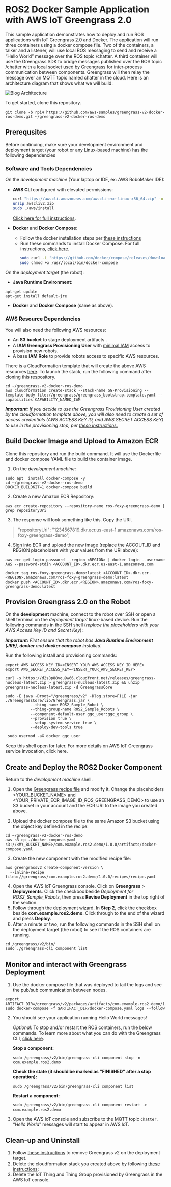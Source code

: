 # ROS2 Docker Sample Application with AWS IoT Greengrass 2.0

This sample application demonstrates how to deploy and run ROS applications with IoT Greengrass 2.0 and Docker. The application will run three containers using a docker compose file. Two of the containers, a talker and a listener, will use local ROS messaging to send and receive a “Hello World” message over the ROS topic /chatter. A third container will use the Greengrass SDK to bridge messages published over the ROS topic /chatter with a local socket used by Greengrass for inter-process communication between components. Greengrass will then relay the message over an MQTT topic named chatter in the cloud. Here is an architecture diagram that shows what we will build:

![Blog Architecture](/images/blog-architecture.png)

To get started, clone this repository.

```
git clone -b rpi4 https://github.com/aws-samples/greengrass-v2-docker-ros-demo.git ~/greengrass-v2-docker-ros-demo
```

## Prerequsites

Before continuing, make sure your development environment and deployment target (your robot or any Linux-based machine) has the following dependencies

### Software and Tools Dependencies
On the *development machine* (Your laptop or IDE, ex: AWS RoboMaker IDE):

- **AWS CLI** configured with elevated permissions:
  ```bash
  curl "https://awscli.amazonaws.com/awscli-exe-linux-x86_64.zip" -o "awscliv2.zip"
  unzip awscliv2.zip
  sudo ./aws/install
  ```
  [Click here for full instructions](https://docs.aws.amazon.com/cli/latest/userguide/install-cliv2.html).

- **Docker** and **Docker Compose**:
  - Follow the docker installation steps per [these instructions](https://docs.docker.com/engine/install/ubuntu/)
  - Run these commands to install Docker Compose. For full instructions, [click here](https://docs.docker.com/compose/install/).
   ```bash
      sudo curl -L "https://github.com/docker/compose/releases/download/v2.20.3/docker-compose-$(uname -s)-$(uname -m)" -o /usr/local/bin/docker-compose
      sudo chmod +x /usr/local/bin/docker-compose
   ```

On the *deployment target* (the robot):
- **Java Runtime Environment**:
 ```
 apt-get update
 apt-get install default-jre
 ```
- **Docker** and **Docker Compose** (same as above).

### AWS Resource Dependencies

You will also need the following AWS resources:
-	An **S3 bucket** to stage deployment artifacts .
-	A **IAM Greengrass Provisioning User** with [minimal IAM](https://docs.aws.amazon.com/greengrass/v2/developerguide/provision-minimal-iam-policy.html) access to provision new robots.
-	A base **IAM Role** to provide robots access to specific AWS resources.

There is a CloudFormation template that will create the above AWS resources [here](greengrass/greengrass_bootstrap.template.yaml). To launch the stack, run the following command after cloning this respository.

```
cd ~/greengrass-v2-docker-ros-demo
aws cloudformation create-stack --stack-name GG-Provisioning --template-body file://greengrass/greengrass_bootstrap.template.yaml --capabilities CAPABILITY_NAMED_IAM
```

***Important**: If you decide to use the *Greengrass Provisioning User* created by the cloudformation template above, you will also need to create a set of access credentials (AWS ACCESS KEY ID, and AWS SECRET ACCESS KEY) to use in the provisioning step, per [these instructions.](https://docs.aws.amazon.com/IAM/latest/UserGuide/id_credentials_access-keys.html)*

## Build Docker Image and Upload to Amazon ECR

Clone this repository and run the build command. It will use the Dockerfile and docker compose YAML file to build the container image.

1. On the *development machine*:

  ```
  sudo apt  install docker-compose -y
  cd ~/greengrass-v2-docker-ros-demo
  DOCKER_BUILDKIT=1 docker-compose build
  ```

2. Create a new Amazon ECR Repository:

  ```
  aws ecr create-repository --repository-name ros-foxy-greengrass-demo | grep repositoryUri
  ```

3. The response will look something like this. Copy the URI. 

  > "repositoryUri": "1234567819.dkr.ecr.us-east-1.amazonaws.com/ros-foxy-greengrass-demo",

4. Sign into ECR and upload the new image (replace the ACCOUT_ID and REGION placeholders with your values from the URI above):

  ```
  aws ecr get-login-password --region <REGION> | docker login --username AWS --password-stdin <ACCOUNT_ID>.dkr.ecr.us-east-1.amazonaws.com

  docker tag ros-foxy-greengrass-demo:latest <ACCOUNT_ID>.dkr.ecr.<REGION>.amazonaws.com/ros-foxy-greengrass-demo:latest
  docker push <ACCOUNT_ID>.dkr.ecr.<REGION>.amazonaws.com/ros-foxy-greengrass-demo:latest
  ```

## Provision Greengrass 2.0 on the Robot

On the **development** machine, connect to the robot over SSH or open a shell terminal on the *deployment target* linux-based device. Run the following commands in the SSH shell (*replace the placeholders with your AWS Access Key ID and Secret Key*):

***Important:** First ensure that the robot has **Java Runtime Environment (JRE)**, **docker** and **docker compose** installed.*

Run the following install and provisioning commands:

```
export AWS_ACCESS_KEY_ID=<INSERT_YOUR_AWS_ACCESS_KEY_ID_HERE>
export AWS_SECRET_ACCESS_KEY=<INSERT_YOUR_AWS_SECRET_KEY>

curl -s https://d2s8p88vqu9w66.cloudfront.net/releases/greengrass-nucleus-latest.zip > greengrass-nucleus-latest.zip && unzip greengrass-nucleus-latest.zip -d GreengrassCore

sudo -E java -Droot="/greengrass/v2" -Dlog.store=FILE -jar ./GreengrassCore/lib/Greengrass.jar \
           --thing-name ROS2_Sample_Robot \
           --thing-group-name ROS2_Sample_Robots \
           --component-default-user ggc_user:ggc_group \
           --provision true \
           --setup-system-service true \
           --deploy-dev-tools true
           
 sudo usermod -aG docker ggc_user
```

Keep this shell open for later. For more details on AWS IoT Greengrass service invocation, click here. 

## Create and Deploy the ROS2 Docker Component

Return to the *development machine* shell. 

1. Open the [Greengrass recipe file](greengrass/com.example.ros2.demo/1.0.0/recipes/recipe.yaml) and modify it. Change the placeholders <YOUR_BUCKET_NAME> and <YOUR_PRIVATE_ECR_IMAGE_ID_ROS_GREENGRASS_DEMO> to use an S3 bucket in your account and the ECR URI to the image you created above.
	
2. Upload the docker compose file to the same Amazon S3 bucket using the object key defined in the recipe:

  ```
  cd ~/greengrass-v2-docker-ros-demo
  aws s3 cp ./docker-compose.yaml s3://<MY_BUCKET_NAME>/com.example.ros2.demo/1.0.0/artifacts/docker-compose.yaml
  ```

3. Create the new component with the modified recipe file:

  ```
  aws greengrassv2 create-component-version \
    --inline-recipe fileb://greengrass/com.example.ros2.demo/1.0.0/recipes/recipe.yaml
  ```

4. Open the AWS IoT Greengrass console. Click on **Greengrass** > **Deployments**. Click the checkbox beside *Deployment for ROS2_Sample_Robots*, then press **Revise Deployment** in the top right of the section.
5. Follow through the deployment wizard. In **Step 2**, click the checkbox beside **com.example.ros2.demo**. Click through to the end of the wizard and press **Deploy**.
6. After a minute or two, run the following commands in the SSH shell on the deployment target (the robot) to see if the ROS containers are running.

  ```
  cd /greengrass/v2/bin/
  sudo ./greengrass-cli component list
  ```

## Monitor and interact with Greengrass Deployment

1. Use the docker compose file that was deployed to tail the logs and see the pub/sub communication between nodes. 

  ```
  export ARTIFACT_DIR=/greengrass/v2/packages/artifacts/com.example.ros2.demo/1.0.0/
  sudo docker-compose -f $ARTIFACT_DIR/docker-compose.yaml logs --follow
  ```

2. You should see your application running Hello World messages! 

    *Optional*: To stop and/or restart the ROS containers, run the below commands. To learn more about what you can do with the Greengrass CLI, [click here](https://docs.aws.amazon.com/greengrass/v2/developerguide/gg-cli-reference.html).

    **Stop a component:** 
    ```
    sudo /greengrass/v2/bin/greengrass-cli component stop -n com.example.ros2.demo
    ```

    **Check the state (it should be marked as "FINISHED" after a stop operation):**
    ```
    sudo /greengrass/v2/bin/greengrass-cli component list
    ```

    **Restart a component:**
    ```
    sudo /greengrass/v2/bin/greengrass-cli component restart -n com.example.ros2.demo
    ```

3. Open the AWS IoT console and subscribe to the MQTT topic `chatter`. “*Hello World*” messages will start to appear in AWS IoT.

## Clean-up and Uninstall


1. Follow [these instructions](https://docs.aws.amazon.com/greengrass/v2/developerguide/uninstall-greengrass-core-v2.html) to remove Greengrass v2 on the deployment target.
2. Delete the cloudformation stack you created above by following [these instructions](https://docs.aws.amazon.com/AWSCloudFormation/latest/UserGuide/cfn-console-delete-stack.html): 
3. Delete the IoT Thing and Thing Group provisioned by Greengrass in the AWS IoT console.
